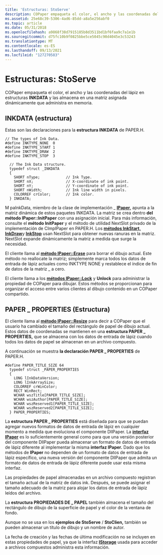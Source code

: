 ```yaml
---
title: 'Estructuras: StoServe'
description: COPaper empaqueta el color, el ancho y las coordenadas del lápiz en estructuras INKDATA y las almacena en una matriz asignada dinámicamente que administra en memoria.
ms.assetid: 25e68c39-5306-4ad6-85dd-a8a5e256abf0
ms.topic: article
ms.date: 05/31/2018
ms.openlocfilehash: a9868f38d7915185b8d3511bd1bf6faa9c7a1e1b
ms.sourcegitcommit: d75fc10b9f0825bbe5ce5045c90d4045e3c53243
ms.translationtype: MT
ms.contentlocale: es-ES
ms.lasthandoff: 09/13/2021
ms.locfileid: "127270583"
---
```

# <a name="structures---stoserve"></a>Estructuras: StoServe

COPaper empaqueta el color, el ancho y las coordenadas del lápiz en estructuras **INKDATA** y las almacena en una matriz asignada dinámicamente que administra en memoria.

## <a name="inkdata-structure"></a>INKDATA (estructura)

Estas son las declaraciones para la **estructura INKDATA** de PAPER.H.

``` syntax
// The types of Ink Data.
#define INKTYPE_NONE  0
#define INKTYPE_START 1
#define INKTYPE_DRAW  2
#define INKTYPE_STOP  3

  // The Ink Data structure.
  typedef struct _INKDATA
  {
    SHORT nType;            // Ink Type.
    SHORT nX;               // X-coordinate of ink point.
    SHORT nY;               // Y-coordinate of ink point.
    SHORT nWidth;           // Ink line width in pixels.
    COLORREF crColor;       // Ink color.
  } INKDATA;
```

M paInkData, miembro de la clase de implementación  \_ [**IPaper,**](ipaper-methods.md) apunta a la matriz dinámica de estos paquetes INKDATA. La matriz se crea dentro **del método IPaper::InitPaper** con una asignación inicial. Para más información, consulte el **método InitPaper** y el método de utilidad NextSlot privado de la implementación de CImpIPaper en PAPER.H. Los [**métodos InkStart,**](inkstart-method.md) [**InkDraw**](inkdraw-method.md)y [**InkStop**](cguipaper-methods.md) usan NextSlot para obtener nuevas ranuras en la matriz. NextSlot expande dinámicamente la matriz a medida que surge la necesidad.

El cliente llama al [**método IPaper::Erase**](ipaper-methods.md) para borrar el dibujo actual. Este método no reallocate la matriz; simplemente marca todos los datos de entrada de lápiz actuales como INKTYPE NONE y restablece el índice de fin de datos de la matriz \_ a cero.

El cliente llama a los [**métodos IPaper::Lock**](ipaper-methods.md) y **Unlock** para administrar la propiedad de COPaper para dibujar. Estos métodos se proporcionan para organizar el acceso entre varios clientes al dibujo contenido en un COPaper compartido.

## <a name="paper_properties-structure"></a>PAPER \_ PROPERTIES (Estructura)

El cliente llama al [**método IPaper::Resize**](ipaper-methods.md) para decir a COPaper que el usuario ha cambiado el tamaño del rectángulo de papel de dibujo actual. Estos datos de coordenadas se mantienen en una **estructura PAPER \_ PROPERTIES,** que se almacena con los datos de entrada de lápiz cuando todos los datos de papel se almacenan en un archivo compuesto.

A continuación se muestra **la declaración PAPER \_ PROPERTIES** de PAPER.H.

``` syntax
#define PAPER_TITLE_SIZE 64
  typedef struct _PAPER_PROPERTIES
  {
    LONG lInkDataVersion;
    LONG lInkArraySize;
    COLORREF crWinColor;
    RECT WinRect;
    WCHAR wszTitle[PAPER_TITLE_SIZE];
    WCHAR wszAuthor[PAPER_TITLE_SIZE];
    WCHAR wszReserved1[PAPER_TITLE_SIZE];
    WCHAR wszReserved2[PAPER_TITLE_SIZE];
  } PAPER_PROPERTIES;
```

La **estructura PAPER \_ PROPERTIES** está diseñada para que se puedan agregar nuevos formatos de datos de entrada de lápiz en cualquier momento a medida que evoluciona el componente DllPaper. La [**interfaz IPaper**](ipaper-methods.md) es lo suficientemente general como para que una versión posterior del componente DllPaper pueda almacenar un formato de datos de entrada de lápiz diferente al implementar la misma **interfaz IPaper.** Dado que los métodos de **IPaper** no dependen de un formato de datos de entrada de lápiz específico, una nueva versión del componente DllPaper que admita un formato de datos de entrada de lápiz diferente puede usar esta misma interfaz.

Las propiedades de papel almacenadas en un archivo compuesto registran el tamaño actual de la matriz de datos ink. Después, se puede asignar el tamaño adecuado de la matriz para alojar los datos de entrada de lápiz leídos del archivo.

La **estructura PROPIEDADES DE \_ PAPEL** también almacena el tamaño del rectángulo de dibujo de la superficie de papel y el color de la ventana de fondo.

Aunque no se usa en los **ejemplos de StoServe** / **StoClien,** también se pueden almacenar un título de dibujo y un nombre de autor.

La fecha de creación y las fechas de última modificación no se incluyen en estas propiedades de papel, ya que la interfaz [**IStorage**](/windows/desktop/api/Objidl/nn-objidl-istorage) usada para acceder a archivos compuestos administra esta información.

 

 




